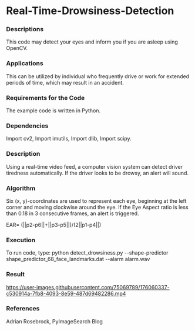 # Real-Time-Drowsiness-Detection

### Descriptions

This code may detect your eyes and inform you if you are asleep using OpenCV.

### Applications
This can be utilized by individual who frequently drive or work for extended periods of time, which may result in an accident.

### Requirements for the Code
The example code is written in Python.

### Dependencies
Import cv2, Import imutils, Import dlib, Import scipy.

### Description
Using a real-time video feed, a computer vision system can detect driver tiredness automatically. If the driver looks to be drowsy, an alert will sound.

### Algorithm
Six (x, y)-coordinates are used to represent each eye, beginning at the left corner and moving clockwise around the eye. If the Eye Aspect ratio is less than 0.18 in 3 consecutive frames, an alert is triggered.

EAR=  (||p2-p6||+||p3-p5||)/(2||p1-p4||)

### Execution
To run code, type: python detect_drowsiness.py --shape-predictor shape_predictor_68_face_landmarks.dat --alarm alarm.wav

### Result
https://user-images.githubusercontent.com/75069789/176060337-c530914a-7fb8-4093-8e59-487d69482286.mp4

### References
Adrian Rosebrock, PyImageSearch Blog
